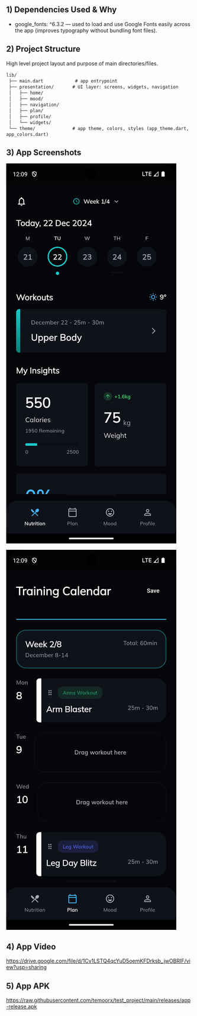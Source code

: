 ## 1) Dependencies Used & Why

- google_fonts: ^6.3.2 — used to load and use Google Fonts easily across the app (improves typography without bundling font files).

## 2) Project Structure

High level project layout and purpose of main directories/files.

```
lib/
 ├── main.dart            # app entrypoint
 ├── presentation/       # UI layer: screens, widgets, navigation
 │   ├── home/
 │   ├── mood/
 │   ├── navigation/
 │   ├── plan/
 │   ├── profile/
 │   └── widgets/
 └── theme/              # app theme, colors, styles (app_theme.dart, app_colors.dart)
```

## 3) App Screenshots


![Screenshot 1](./Screenshot_1761851388.png)

![Screenshot 2](./Screenshot_1761851391.png)



## 4) App Video

https://drive.google.com/file/d/1Cv1LSTQ4qcYuD5oemKFDrksb_jwOBRIF/view?usp=sharing



## 5) App APK

https://raw.githubusercontent.com/temoorx/test_project/main/releases/app-release.apk



